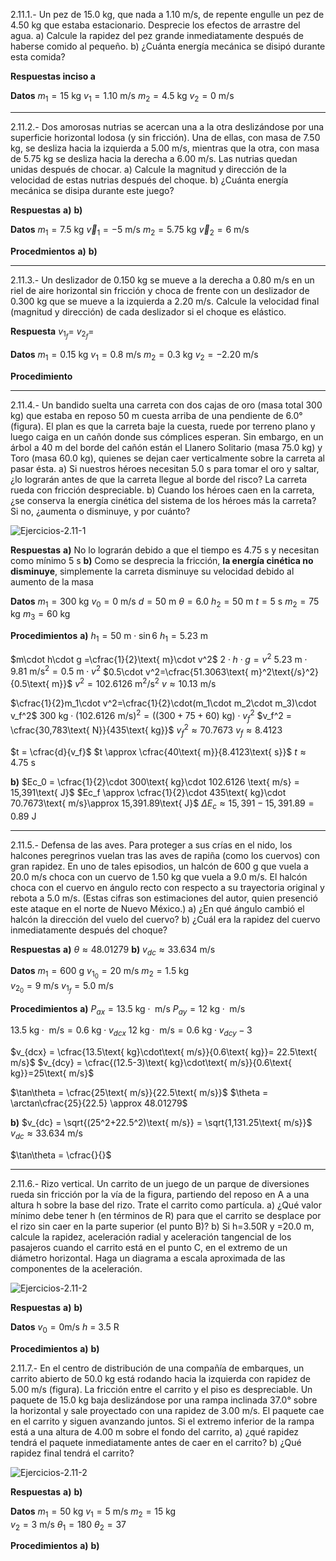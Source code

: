 2.11.1.- Un pez de 15.0 kg, que nada a 1.10 m/s, de repente engulle un pez de 4.50 kg que estaba estacionario. Desprecie los efectos de arrastre del agua. a) Calcule la rapidez del pez grande inmediatamente después de haberse comido al pequeño. b) ¿Cuánta energía mecánica se disipó durante esta comida?

**Respuestas inciso a**

**Datos**
$m_1 = 15\text{ kg}$
$v_1 = 1.10\text{ m/s}$
$m_2 = 4.5\text{ kg}$
$v_2 = 0\text{ m/s}$

---
2.11.2.- Dos amorosas nutrias se acercan una a la otra deslizándose por una superficie horizontal lodosa (y sin fricción). Una de ellas, con masa de 7.50 kg, se desliza hacia la izquierda a 5.00 m/s, mientras que la otra, con masa de 5.75 kg se desliza hacia la derecha a 6.00 m/s. Las nutrias quedan unidas después de chocar. a) Calcule la magnitud y dirección de la velocidad de estas nutrias después del choque. b) ¿Cuánta energía mecánica se disipa durante este juego?

**Respuestas**
**a)**
**b)**

**Datos**
$m_1 = 7.5\text{ kg}$
$\vec v_1 = -5\text{ m/s}$
$m_2 = 5.75\text{ kg}$
$\vec v_2 = 6\text{ m/s}$

**Procedmientos**
**a)** 
**b)**

---
2.11.3.- Un deslizador de 0.150 kg se mueve a la derecha a 0.80 m/s en un riel de aire horizontal sin fricción y choca de frente con un deslizador de 0.300 kg que se mueve a la izquierda a 2.20 m/s. Calcule la velocidad final (magnitud y dirección) de cada deslizador si el choque es elástico.

**Respuesta**
$v_{1_f} =$
$v_{2_f} =$

**Datos**
$m_1 = 0.15\text{ kg}$
$v_1 = 0.8\text{ m/s}$
$m_2 = 0.3\text{ kg}$
$v_2 = -2.20\text{ m/s}$

**Procedimiento**

---
2.11.4.- Un bandido suelta una carreta con dos cajas de oro (masa total 300 kg) que estaba en reposo 50 m cuesta arriba de una pendiente de 6.0° (figura). El plan es que la carreta baje la cuesta, ruede por terreno plano y luego caiga en un cañón donde sus cómplices esperan. Sin embargo, en un árbol a 40 m del borde del cañón están el Llanero Solitario (masa 75.0 kg) y Toro (masa 60.0 kg), quienes se dejan caer verticalmente sobre la carreta al pasar ésta. a) Si nuestros héroes necesitan 5.0 s para tomar el oro y saltar, ¿lo lograrán antes de que la carreta llegue al borde del risco? La carreta rueda con fricción despreciable. b) Cuando los héroes caen en la carreta, ¿se conserva la energía cinética del sistema de los héroes más la carreta? Si no, ¿aumenta o disminuye, y por cuánto?

![Ejercicios-2.11-1](-Segundo/Mecánica/Ejercicios/Attachments/Ejercicios-2.11-1.png)

**Respuestas**
**a)** No lo lograrán debido a que el tiempo es 4.75 s y necesitan como mínimo 5 s
**b)** Como se desprecia la fricción, **la energía cinética no disminuye**, simplemente la carreta disminuye su velocidad debido al aumento de la masa

**Datos**
$m_1 = 300\text{ kg}$
$v_0 = 0\text{ m/s}$
$d = 50\text{ m}$
$\theta =6.0$
$h_2 = 50\text{ m}$
$t=5\text{ s}$
$m_2 = 75\text{ kg}$
$m_3 = 60\text{ kg}$

**Procedimientos**
**a)** $h_1 = 50\text{ m}\cdot \sin 6$
$h_1 = 5.23\text{ m}$

$m\cdot h\cdot g =\cfrac{1}{2}\text{ m}\cdot v^2$
$2\cdot h\cdot g = v^2$
$5.23\text{ m}\cdot 9.81\text{ m/s}^2 = 0.5\text{ m}\cdot v^2$
$0.5\cdot v^2=\cfrac{51.3063\text{ m}^2\text{/s}^2}{0.5\text{ m}}$
$v^2 = 102.6126\text{ m}^2/\text{s}^2$
$v \approx 10.13 \text{ m/s}$

$\cfrac{1}{2}m_1\cdot v^2=\cfrac{1}{2}\cdot(m_1\cdot m_2\cdot m_3)\cdot v_f^2$
$300\text{ kg}\cdot (102.6126\text{ m/s})^2 = ((300 + 75 + 60)\text{ kg})\cdot v_f^2$
$v_f^2 = \cfrac{30,783\text{ N}}{435\text{ kg}}$
$v_f^2 \approx 70.7673$
$v_f \approx 8.4123$

$t = \cfrac{d}{v_f}$
$t \approx \cfrac{40\text{ m}}{8.4123\text{ s}}$
$t \approx 4.75\text{ s}$


**b)** $Ec_0 = \cfrac{1}{2}\cdot 300\text{ kg}\cdot 102.6126 \text{ m/s} = 15,391\text{ J}$
$Ec_f \approx \cfrac{1}{2}\cdot 435\text{ kg}\cdot 70.7673\text{ m/s}\approx 15,391.89\text{ J}$
$\Delta E_c \approx 15,391-15,391.89 = 0.89\text{ J}$

---
2.11.5.- Defensa de las aves. Para proteger a sus crías en el nido, los halcones peregrinos vuelan tras las aves de rapiña (como los cuervos) con gran rapidez. En uno de tales episodios, un halcón de 600 g que vuela a 20.0 m/s choca con un cuervo de 1.50 kg que vuela a 9.0 m/s. El halcón choca con el cuervo en ángulo recto con respecto a su trayectoria original y rebota a 5.0 m/s. (Estas cifras son estimaciones del autor, quien presenció este ataque en el norte de Nuevo México.) a) ¿En qué ángulo cambió el halcón la dirección del vuelo del cuervo? b) ¿Cuál era la rapidez del cuervo inmediatamente después del choque?

**Respuestas**
**a)** $\theta \approx 48.01279$
**b)** $v_{dc} \approx 33.634\text{ m/s}$

**Datos**
$m_1 = 600\text{ g}$
$v_{1_0} = 20\text{ m/s}$
$m_2 = 1.5\text{ kg}$  
$v_{2_0} = 9\text{ m/s}$
$v_{1_f} = 5.0\text{ m/s}$

**Procedimientos**
**a)** $P_{ax} = 13.5\text{ kg}\cdot\text{ m/s}$
$P_{ay} = 12\text{ kg}\cdot\text{ m/s}$

$13.5\text{ kg}\cdot\text{ m/s} = 0.6\text{ kg}\cdot v_{dcx}$
$12\text{ kg}\cdot\text{ m/s} = 0.6\text{ kg}\cdot v_{dcy}-3$


$v_{dcx} = \cfrac{13.5\text{ kg}\cdot\text{ m/s}}{0.6\text{ kg}}= 22.5\text{ m/s}$
$v_{dcy} = \cfrac{(12.5-3)\text{ kg}\cdot\text{ m/s}}{0.6\text{ kg}}=25\text{ m/s}$

$\tan\theta = \cfrac{25\text{ m/s}}{22.5\text{ m/s}}$
$\theta = \arctan\cfrac{25}{22.5} \approx 48.01279$

**b)** $v_{dc} = \sqrt{(25^2+22.5^2)\text{ m/s}} = \sqrt{1,131.25\text{ m/s}}$
$v_{dc} \approx 33.634\text{ m/s}$


<!-- **a)** $\vec p_{1_0} = 0.6\cdot 20\text{ m/s} = 12\text{ m/s}$
$\vec p_{2_0} = 1.5\cdot 9\text{ m/s} = 13.5\text{ m/s}$
$\vec p_0 =25.5\text { m/s}= \vec p_f$

$\vec p_{1_f} = 0.6\text{ kg}\cdot 5\text{ m/s} = 3\text{ m/s}$
$\vec p_f =25.5\text{ m/s} = 3\text{ m/s} + v_{2_f}$
$v_{2_f} = (25.5-3)\text{ m/s} = 22.5\text{ m/s}$
-->
$\tan\theta = \cfrac{}{}$

---

2.11.6.- Rizo vertical. Un carrito de un juego de un parque de diversiones rueda sin fricción por la vía de la figura, partiendo del reposo en A a una altura h sobre la base del rizo. Trate el carrito como partícula. a) ¿Qué valor mínimo debe tener h (en términos de R) para que el carrito se desplace por el rizo sin caer en la parte superior (el punto B)? b) Si h=3.50R y =20.0 m, calcule la rapidez, aceleración radial y aceleración tangencial de los pasajeros cuando el carrito está en el punto C, en el extremo de un diámetro horizontal. Haga un diagrama a escala aproximada de las componentes de la aceleración.

![Ejercicios-2.11-2](-Segundo/Mecánica/Ejercicios/Attachments/Ejercicios-2.11-2.png)

**Respuestas**
**a)**
**b)**

**Datos**
$v_0 = 0\text{m/s}$
$h$ = 3.5 R

**Procedimientos**
**a)**
**b)**


2.11.7.- En el centro de distribución de una compañía de embarques, un carrito abierto de 50.0 kg está rodando hacia la izquierda con rapidez de 5.00 m/s (figura). La fricción entre el carrito y el piso es despreciable. Un paquete de 15.0 kg baja deslizándose por una rampa inclinada 37.0° sobre la horizontal y sale proyectado con una rapidez de 3.00 m/s. El paquete cae en el carrito y siguen avanzando juntos. Si el extremo inferior de la rampa está a una altura de 4.00 m sobre el fondo del carrito, a) ¿qué rapidez tendrá el paquete inmediatamente antes de caer en el carrito? b) ¿Qué rapidez final tendrá el carrito?

![Ejercicios-2.11-2](-Segundo/Mecánica/Ejercicios/Attachments/Ejercicios-2.11-3.png)

**Respuestas**
**a)**
**b)**

**Datos**
$m_1 = 50\text{ kg}$
$v_1 = 5\text{ m/s}$
$m_2 = 15\text{ kg}$  
$v_2 = 3\text{ m/s}$
$\theta_1 =180$
$\theta_2 = 37$

**Procedimientos**
**a)**
**b)**

